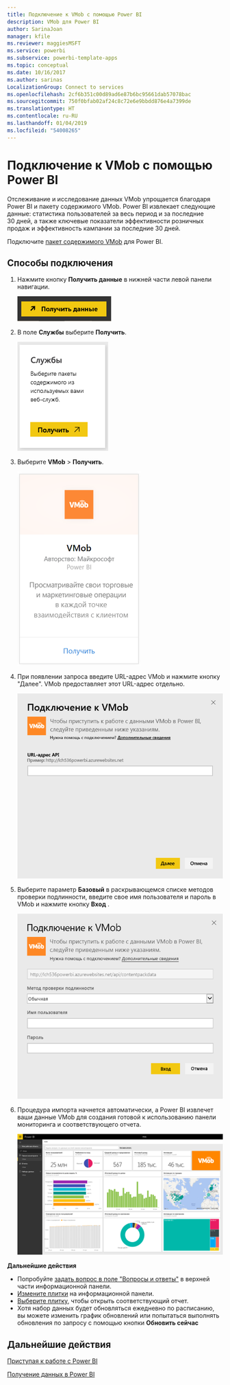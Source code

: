 ```yaml
---
title: Подключение к VMob с помощью Power BI
description: VMob для Power BI
author: SarinaJoan
manager: kfile
ms.reviewer: maggiesMSFT
ms.service: powerbi
ms.subservice: powerbi-template-apps
ms.topic: conceptual
ms.date: 10/16/2017
ms.author: sarinas
LocalizationGroup: Connect to services
ms.openlocfilehash: 2cf6b351c00d89ad6e87b6bc95661dab57078bac
ms.sourcegitcommit: 750f0bfab02af24c8c72e6e9bbdd876e4a7399de
ms.translationtype: HT
ms.contentlocale: ru-RU
ms.lasthandoff: 01/04/2019
ms.locfileid: "54008265"
---
```

# <a name="connect-to-vmob-with-power-bi"></a>Подключение к VMob с помощью Power BI
Отслеживание и исследование данных VMob упрощается благодаря Power BI и пакету содержимого VMob. Power BI извлекает следующие данные: статистика пользователей за весь период и за последние 30 дней, а также ключевые показатели эффективности розничных продаж и эффективность кампании за последние 30 дней.

Подключите [пакет содержимого VMob](https://app.powerbi.com/getdata/services/vmob) для Power BI.

## <a name="how-to-connect"></a>Способы подключения
1. Нажмите кнопку **Получить данные** в нижней части левой панели навигации.
   
    ![](media/service-connect-to-vmob/getdata.png)
2. В поле **Службы** выберите **Получить**.
   
   ![](media/service-connect-to-vmob/services.png)
3. Выберите **VMob** \> **Получить**.
   
   ![](media/service-connect-to-vmob/vmob.png)
4. При появлении запроса введите URL-адрес VMob и нажмите кнопку "Далее". VMob предоставляет этот URL-адрес отдельно.
   
    ![](media/service-connect-to-vmob/params.png)
5. Выберите параметр **Базовый** в раскрывающемся списке методов проверки подлинности, введите свое имя пользователя и пароль в VMob и нажмите кнопку **Вход** .
   
    ![](media/service-connect-to-vmob/creds.png)
6. Процедура импорта начнется автоматически, а Power BI извлечет ваши данные VMob для создания готовой к использованию панели мониторинга и соответствующего отчета.
   
   ![](media/service-connect-to-vmob/dashboard2.png)

**Дальнейшие действия**

* Попробуйте [задать вопрос в поле "Вопросы и ответы"](consumer/end-user-q-and-a.md) в верхней части информационной панели.
* [Измените плитки](service-dashboard-edit-tile.md) на информационной панели.
* [Выберите плитку](consumer/end-user-tiles.md), чтобы открыть соответствующий отчет.
* Хотя набор данных будет обновляться ежедневно по расписанию, вы можете изменить график обновлений или попытаться выполнять обновления по запросу с помощью кнопки **Обновить сейчас**

## <a name="next-steps"></a>Дальнейшие действия
[Приступая к работе с Power BI](service-get-started.md)

[Получение данных в Power BI](service-get-data.md)

